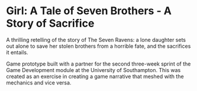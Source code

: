 # Girl: A Tale of Seven Brothers - A Story of Sacrifice

A thrilling retelling of the story of The Seven Ravens: a lone daughter sets out alone to save her stolen brothers from a horrible fate, and the sacrifices it entails.

Game prototype built with a partner for the second three-week sprint of the Game Development module at the University of Southampton. This was created as an exercise in creating a game narrative that meshed with the mechanics and vice versa. 
